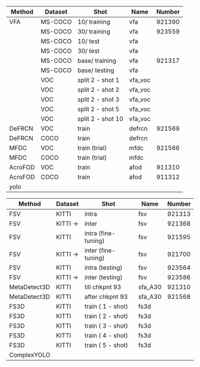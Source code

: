 | Method  | Dataset | Shot | Name | Number |
| ------------- | ------------- | ------------- | ------------- | ------------- |
| VFA | MS-COCO  | 10/ training | vfa | 921390 | 
|   | MS-COCO  | 30/ training | vfa | 923559  |
|   | MS-COCO  | 10/ test | vfa | |
|   | MS-COCO  | 30/ test | vfa | |
|   | MS-COCO  | base/ training | vfa | 921317 |
|   | MS-COCO  | base/ testing | vfa | |
| | VOC | split 2 - shot 1 | vfa_voc | |
| | VOC | split 2 - shot 2 | vfa_voc | |
| | VOC | split 2 - shot 3 | vfa_voc | |
| | VOC | split 2 - shot 5 | vfa_voc | |
| | VOC | split 2 - shot 10 | vfa_voc | |
| DeFRCN | VOC | train | defrcn | 921569 |
| DeFRCN | COCO | train | defrcn |  |
| MFDC | VOC | train (trial) |  mfdc | 921566 |
| MFDC | COCO | train (trial) |  mfdc |  |
| AcroFOD | VOC | train | afod | 911310 |
| AcroFOD | COCO | train | afod | 911312 |
| yolo | | | |




| Method  | Dataset | Shot | Name | Number |
| ------------- | ------------- | ------------- | ------------- | ------------- |
| FSV | KITTI | intra | fsv | 921313|
| FSV | KITTI ->  | inter | fsv | 921368|
| FSV | KITTI | intra (fine-tuning) | fsv | 921595|
| FSV | KITTI ->  | inter (fine-tuning) | fsv | 921700 |
| FSV | KITTI | intra (testing) | fsv | 923564 |
| FSV | KITTI ->  | inter (testing) | fsv | 923586 |
| MetaDetect3D | KITTI | till chkpnt 93 | sfa_A30 | 921310 |
| MetaDetect3D | KITTI | after chkpnt 93 | sfa_A30 | 921568 |
| FS3D | KITTI | train ( 1 - shot) | fs3d |  |
| FS3D | KITTI | train ( 2 - shot) | fs3d |  |
| FS3D | KITTI | train ( 3 - shot) | fs3d |  |
| FS3D | KITTI | train ( 4 - shot) | fs3d |  |
| FS3D | KITTI | train ( 5 - shot) | fs3d |  |
| ComplexYOLO ||||



